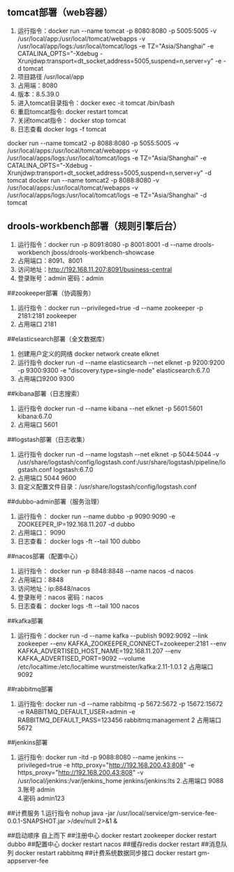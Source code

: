 ## tomcat部署（web容器）
1. 运行指令：docker run --name tomcat -p 8080:8080 -p 5005:5005 -v /usr/local/app:/usr/local/tomcat/webapps -v /usr/local/app/logs:/usr/local/tomcat/logs -e TZ="Asia/Shanghai" -e CATALINA_OPTS="-Xdebug -Xrunjdwp:transport=dt_socket,address=5005,suspend=n,server=y" -e  -d tomcat
2. 项目路径 /usr/local/app 
3. 占用端：8080
4. 版本：8.5.39.0
5. 进入tomcat目录指令：docker exec -it tomcat /bin/bash
6. 重启tomcat指令: docker restart tomcat
7. 关闭tomcat指令： docker stop tomcat
8. 日志查看 docker logs -f tomcat

docker run --name tomcat2 -p 8088:8080 -p 5055:5005 -v /usr/local/apps:/usr/local/tomcat/webapps -v /usr/local/apps/logs:/usr/local/tomcat/logs -e TZ="Asia/Shanghai" -e CATALINA_OPTS="-Xdebug -Xrunjdwp:transport=dt_socket,address=5005,suspend=n,server=y"  -d tomcat
docker run --name tomcat2 -p 8088:8080 -v /usr/local/apps:/usr/local/tomcat/webapps -v /usr/local/apps/logs:/usr/local/tomcat/logs -e TZ="Asia/Shanghai" -d tomcat

## drools-workbench部署（规则引擎后台）
 1. 运行指令：docker run  -p 8091:8080 -p 8001:8001 -d --name drools-workbench jboss/drools-workbench-showcase
 2. 占用端口：8091、8001
 3. 访问地址：http://192.168.11.207:8091/business-central
 4. 登录账号：admin 密码：admin
 
##zookeeper部署（协调服务）
 1. 运行指令：docker run --privileged=true -d --name zookeeper -p 2181:2181 zookeeper
 2. 占用端口 2181
 
##elasticsearch部署（全文数据库）
1. 创建用户定义的网络 docker network create elknet
2. 运行指令 docker run -d --name elasticsearch --net elknet -p 9200:9200 -p 9300:9300 -e "discovery.type=single-node" elasticsearch:6.7.0
3. 占用端口9200 9300

##kibana部署（日志搜索）
1. 运行指令 docker run -d --name kibana --net elknet -p 5601:5601 kibana:6.7.0
2. 占用端口 5601

##logstash部署（日志收集）
1. 运行指令 docker run -d --name logstash --net elknet -p 5044:5044 -v /usr/share/logstash/config/logstash.conf:/usr/share/logstash/pipeline/logstash.conf logstash:6.7.0
2. 占用端口 5044 9600
3. 自定义配置文件目录：/usr/share/logstash/config/logstash.conf


##dubbo-admin部署（服务治理）
1. 运行指令： docker run --name dubbo -p 9090:9090 -e ZOOKEEPER_IP=192.168.11.207 -d dubbo
2. 占用端口： 9090
3. 日志查看： docker logs -ft --tail 100 dubbo

##nacos部署（配置中心）
1. 运行指令： docker run -p 8848:8848 --name nacos -d nacos
2. 占用端口：8848
3. 访问地址：ip:8848/nacos
4. 登录账号：nacos 密码：nacos
5. 日志查看： docker logs -ft --tail 100 nacos

##kafka部署 
1. 运行指令：docker run -d --name kafka --publish 9092:9092 --link zookeeper --env KAFKA_ZOOKEEPER_CONNECT=zookeeper:2181 --env KAFKA_ADVERTISED_HOST_NAME=192.168.11.207 --env KAFKA_ADVERTISED_PORT=9092 --volume /etc/localtime:/etc/localtime wurstmeister/kafka:2.11-1.0.1
2 占用端口 9092

##rabbitmq部署
1. 运行指令: docker run -d --name rabbitmq -p 5672:5672 -p 15672:15672   -e RABBITMQ_DEFAULT_USER=admin -e RABBITMQ_DEFAULT_PASS=123456 rabbitmq:management
2 占用端口 5672

##jenkins部署
1. 运行指令: docker run -itd -p 9088:8080  --name jenkins --privileged=true -e http_proxy="http://192.168.200.43:808" -e https_proxy="http://192.168.200.43:808" -v /usr/local/jenkins:/var/jenkins_home jenkins/jenkins:lts
2.占用端口 9088
3.账号 admin  
4.密码 admin123

##计费服务
1.运行指令 nohup java -jar /usr/local/service/gm-service-fee-0.0.1-SNAPSHOT.jar >/dev/null 2>&1 &



##启动顺序 自上而下
##注册中心
docker restart zookeeper
docker restart dubbo
##配置中心
docker restart nacos
##缓存redis
docker restart 
##消息队列
docker restart rabbitmq
##计费系统数据同步接口
docker restart gm-appserver-fee
